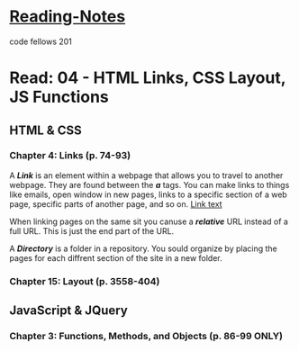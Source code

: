 # [Reading-Notes](https://alsosteve.github.io/reading-notes/)
code fellows 201

# Read: 04 - HTML Links, CSS Layout, JS Functions

## HTML & CSS

### Chapter 4: Links (p. 74-93)
A **_Link_** is an element within a webpage that allows you to travel to another webpage. They are found between the **_a_** tags. You can make links to things like emails, open window in new pages, links to a specific section of a web page, specific parts of another page, and so on.
<a href="http://www.website.com">Link text</a>

When linking pages on the same sit you canuse a **_relative_** URL instead of a full URL. This is just the end part of the URL.

A **_Directory_** is a folder in a repository. You sould organize by placing the pages for each diffrent section of the site in a new folder.

### Chapter 15: Layout (p. 3558-404)

## JavaScript & JQuery

### Chapter 3: Functions, Methods, and Objects (p. 86-99 ONLY)